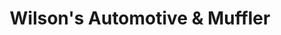 ---
title: "Wilson's Automotive & Muffler"
url: /walnut-cove/wilsons-automotive-und-muffler/
shop: Autowerkstatt
---